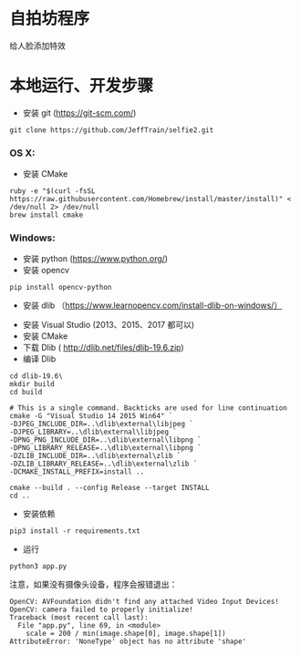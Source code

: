 自拍坊程序
==========
给人脸添加特效

本地运行、开发步骤
==============
* 安装 git (https://git-scm.com/)

```
git clone https://github.com/JeffTrain/selfie2.git
```

### OS X:
* 安装 CMake
```
ruby -e "$(curl -fsSL https://raw.githubusercontent.com/Homebrew/install/master/install)" < /dev/null 2> /dev/null
brew install cmake
```

### Windows:
* 安装 python (https://www.python.org/)
* 安装 opencv 
```
pip install opencv-python
```
* 安装 dlib （https://www.learnopencv.com/install-dlib-on-windows/）
- 安装 Visual Studio (2013、2015、2017 都可以)
- 安装 CMake
- 下载 Dlib ( http://dlib.net/files/dlib-19.6.zip)
- 编译 Dlib 
```
cd dlib-19.6\
mkdir build
cd build
 
# This is a single command. Backticks are used for line continuation
cmake -G "Visual Studio 14 2015 Win64" `
-DJPEG_INCLUDE_DIR=..\dlib\external\libjpeg `
-DJPEG_LIBRARY=..\dlib\external\libjpeg `
-DPNG_PNG_INCLUDE_DIR=..\dlib\external\libpng `
-DPNG_LIBRARY_RELEASE=..\dlib\external\libpng `
-DZLIB_INCLUDE_DIR=..\dlib\external\zlib `
-DZLIB_LIBRARY_RELEASE=..\dlib\external\zlib `
-DCMAKE_INSTALL_PREFIX=install ..
 
cmake --build . --config Release --target INSTALL
cd ..
```


* 安装依赖
```
pip3 install -r requirements.txt
```
* 运行
```
python3 app.py
```

注意，如果没有摄像头设备，程序会报错退出：

```
OpenCV: AVFoundation didn't find any attached Video Input Devices!
OpenCV: camera failed to properly initialize!
Traceback (most recent call last):
  File "app.py", line 69, in <module>
    scale = 200 / min(image.shape[0], image.shape[1])
AttributeError: 'NoneType' object has no attribute 'shape'
```
